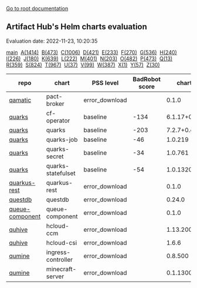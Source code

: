 [Go to root documentation](https://vicenteherrera.com/psa-checker)

## Artifact Hub's Helm charts evaluation

Evaluation date: 2022-11-23, 10:20:35

[main](./charts_levels)&nbsp; [A(1414)](./charts_levels_a)&nbsp; [B(473)](./charts_levels_b)&nbsp; [C(1006)](./charts_levels_c)&nbsp; [D(421)](./charts_levels_d)&nbsp; [E(233)](./charts_levels_e)&nbsp; [F(270)](./charts_levels_f)&nbsp; [G(536)](./charts_levels_g)&nbsp; [H(240)](./charts_levels_h)&nbsp; [I(226)](./charts_levels_i)&nbsp; [J(180)](./charts_levels_j)&nbsp; [K(639)](./charts_levels_k)&nbsp; [L(222)](./charts_levels_l)&nbsp; [M(401)](./charts_levels_m)&nbsp; [N(203)](./charts_levels_n)&nbsp; [O(482)](./charts_levels_o)&nbsp; [P(473)](./charts_levels_p)&nbsp; [Q(13)](./charts_levels_q)&nbsp; [R(359)](./charts_levels_r)&nbsp; [S(824)](./charts_levels_s)&nbsp; [T(967)](./charts_levels_t)&nbsp; [U(37)](./charts_levels_u)&nbsp; [V(99)](./charts_levels_v)&nbsp; [W(387)](./charts_levels_w)&nbsp; [X(1)](./charts_levels_x)&nbsp; [Y(57)](./charts_levels_y)&nbsp; [Z(30)](./charts_levels_z)&nbsp; 

| repo | chart | PSS level | BadRobot score | chart version | app version |
|------|------|------|------|------|------|
| [qamatic](https://qamatic.github.io/charts) | pact-broker | error_download |  | 0.1.0 | 1.0 |
| [quarks](https://cloudfoundry-incubator.github.io/quarks-helm/) | cf-operator | baseline | -134 | 6.1.17+0.gec409fd7 | 6.1.17+0.gec409fd7 |
| [quarks](https://cloudfoundry-incubator.github.io/quarks-helm/) | quarks | baseline | -203 | 7.2.7+0.g3606ded | 7.2.7+0.g3606ded |
| [quarks](https://cloudfoundry-incubator.github.io/quarks-helm/) | quarks-job | baseline | -46 | 1.0.219 | 1.0.219 |
| [quarks](https://cloudfoundry-incubator.github.io/quarks-helm/) | quarks-secret | baseline | -34 | 1.0.761 | 1.0.761 |
| [quarks](https://cloudfoundry-incubator.github.io/quarks-helm/) | quarks-statefulset | baseline | -54 | 1.0.1320 | 1.0.1320 |
| [quarkus-rest](https://laminba2003.github.io/quarkus-rest-services) | quarkus-rest | error_download |  | 0.1.0 | 1.16.0 |
| [questdb](https://helm.questdb.io/) | questdb | error_download |  | 0.24.0 | 6.6 |
| [queue-component](https://raw.githubusercontent.com/ConductionNL/queue-component/master/api/helm/) | queue-component | error_download |  | 0.1.0 | V1.0 |
| [quhive](https://quhive.github.io/charts/) | hcloud-ccm | error_download |  | 1.13.200 | v1.13.2 |
| [quhive](https://quhive.github.io/charts/) | hcloud-csi | error_download |  | 1.6.6 | 1.6.0 |
| [qumine](https://qumine.github.io/charts/) | ingress-controller | error_download |  | 0.8.500 | v0.8.5 |
| [qumine](https://qumine.github.io/charts/) | minecraft-server | error_download |  | 0.1.1300 | v0.1.13 |
